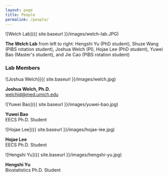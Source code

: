 ```yaml
---
layout: page
title: People
permalink: /people/
---
```


![Welch Lab]({{ site.baseurl }}/images/welch-lab.JPG)


**The Welch Lab** from left to right: Hengshi Yu (PhD student), Shuze Wang (PIBS rotation student), Joshua Welch (PI), Hojae Lee (PhD student), Yuwei Bao (Master's student), and Jie Cao (PIBS rotation student)

### Lab Members

![Joshua Welch]({{ site.baseurl }}/images/welch.jpg)

**Joshua Welch, Ph.D.**  
welchjd@med.umich.edu

![Yuwei Bao]({{ site.baseurl }}/images/yuwei-bao.jpg)

**Yuwei Bao**  
EECS Ph.D. Student

![Hojae Lee]({{ site.baseurl }}/images/hojae-lee.jpg)

**Hojae Lee**  
EECS Ph.D. Student

![Hengshi Yu]({{ site.baseurl }}/images/hengshi-yu.jpg)

**Hengshi Yu**  
Biostatistics Ph.D. Student
